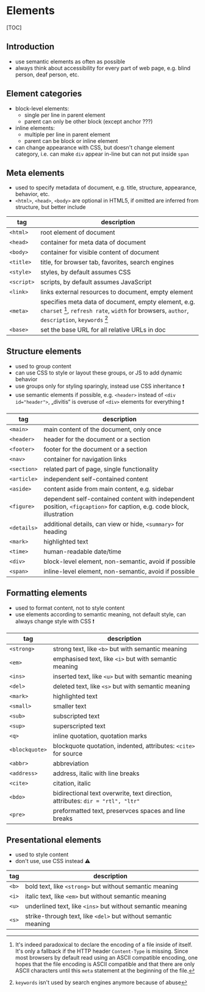 # Elements

[TOC]



## Introduction

- use semantic elements as often as possible
- always think about accessibility for every part of web page, e.g. blind person, deaf person, etc.



## Element categories

- block-level elements:
  - single per line in parent element
  - parent can only be other block (except anchor ???)
- inline elements:
  - multiple per line in parent element
  - parent can be block or inline element
- can change appearance with CSS, but doesn't change element category, i.e. can make `div` appear in-line but can not put inside `span`



## Meta elements

- used to specify metadata of document, e.g. title, structure, appearance, behavior, etc.
- `<html>`, `<head>`, `<body>` are optional in HTML5, if omitted are inferred from structure, but better include

| tag | description |
| - | - |
| `<html>` | root element of document |
| `<head>` | container for meta data of document |
| `<body>` | container for visible content of document |
| `<title>` | title, for browser tab, favorites, search engines |
| `<style>` | styles, by default assumes CSS |
| `<script>` | scripts, by default assumes JavaScript |
| `<link>` | links external resources to document, empty element |
| `<meta>` | specifies meta data of document, empty element, e.g. `charset` [^1], `refresh rate`, `width` for browsers, `author`, `description`, `keywords` [^2] |
| `<base>` | set the base URL for all relative URLs in doc |

[^1]: It's indeed paradoxical to declare the encoding of a file inside of itself. It's only a fallback if the HTTP header `Content-Type` is missing. Since most browsers by default read using an ASCII compatible encoding, one hopes that the file encoding is ASCII compatible and that there are only ASCII characters until this `meta` statement at the beginning of the file.
[^2]: `keywords` isn't used by search engines anymore because of abuse





## Structure elements

- used to group content
- can use CSS to style or layout these groups, or JS to add dynamic behavior
- use groups only for styling sparingly, instead use CSS inheritance ❗️
- use semantic elements if possible, e.g. `<header>` instead of `<div id="header">`, „divitis“ is overuse of `<div>` elements for everything ❗️

| tag | description |
| - | - |
| `<main>` | main content of the document, only once |
| `<header>` | header for the document or a section |
| `<footer>` | footer for the document or a section |
| `<nav>` | container for navigation links |
| `<section>` | related part of page, single functionality |
| `<article>` | independent self-contained content |
| `<aside>` | content aside from main content, e.g. sidebar |
| `<figure>` | dependent self-contained content with independent position, `<figcaption>` for caption, e.g. code block, illustration |
| `<details>` | additional details, can view or hide, `<summary>` for heading |
| `<mark>` | highlighted text |
| `<time>` | human-readable date/time |
| `<div>` | block-level element, non-semantic, avoid if possible |
| `<span>` | inline-level element, non-semantic, avoid if possible |



## Formatting elements

- used to format content, not to style content
- use elements according to semantic meaning, not default style, can always change style with CSS ❗️

| tag | description |
| - | - |
| `<strong>` | strong text, like `<b>` but with semantic meaning |
| `<em>` | emphasised text, like `<i>` but with semantic meaning |
| `<ins>` | inserted text, like `<u>` but with semantic meaning |
| `<del>` | deleted text, like `<s>` but with semantic meaning |
| `<mark>` | highlighted text |
| `<small>` | smaller text |
| `<sub>` | subscripted text |
| `<sup>` | superscripted text |
| `<q>` | inline quotation, quotation marks |
| `<blockquote>` | blockquote quotation, indented, attributes: `<cite>` for source |
| `<abbr>` | abbreviation |
| `<address>` | address, italic with line breaks |
| `<cite>` | citation, italic |
| `<bdo>` | bidirectional text overwrite, text direction, attributes: `dir = "rtl", "ltr"` |
| `<pre>` | preformatted text, preservces spaces and line breaks |



## Presentational elements

- used to style content
- don't use, use CSS instead ⚠️

| tag | description |
| - | - |
| `<b>` | bold text, like `<strong>` but without semantic meaning |
| `<i>` | italic text, like `<em>` but without semantic meaning |
| `<u>` | underlined text, like `<ins>` but without semantic meaning |
| `<s>` | strike-through text, like `<del>` but without semantic meaning |